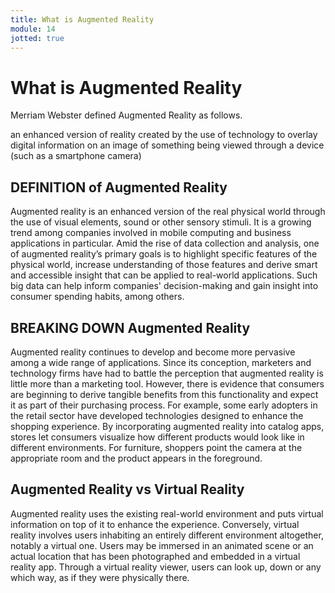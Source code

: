 ```yaml
---
title: What is Augmented Reality
module: 14
jotted: true
---
```


# What is Augmented Reality

Merriam Webster defined Augmented Reality as follows.

an enhanced version of reality created by the use of technology to overlay digital information on an image of something being viewed through a device (such as a smartphone camera)

## DEFINITION of Augmented Reality
Augmented reality is an enhanced version of the real physical world through the use of visual elements, sound or other sensory stimuli. It is a growing trend among companies involved in mobile computing and business applications in particular. Amid the rise of data collection and analysis, one of augmented reality’s primary goals is to highlight specific features of the physical world, increase understanding of those features and derive smart and accessible insight that can be applied to real-world applications. Such big data can help inform companies' decision-making and gain insight into consumer spending habits, among others. 

## BREAKING DOWN Augmented Reality
Augmented reality continues to develop and become more pervasive among a wide range of applications. Since its conception, marketers and technology firms have had to battle the perception that augmented reality is little more than a marketing tool. However, there is evidence that consumers are beginning to derive tangible benefits from this functionality and expect it as part of their purchasing process. For example, some early adopters in the retail sector have developed technologies designed to enhance the shopping experience. By incorporating augmented reality into catalog apps, stores let consumers visualize how different products would look like in different environments. For furniture, shoppers point the camera at the appropriate room and the product appears in the foreground.

## Augmented Reality vs Virtual Reality
Augmented reality uses the existing real-world environment and puts virtual information on top of it to enhance the experience. Conversely, virtual reality involves users inhabiting an entirely different environment altogether, notably a virtual one. Users may be immersed in an animated scene or an actual location that has been photographed and embedded in a virtual reality app. Through a virtual reality viewer, users can look up, down or any which way, as if they were physically there.
